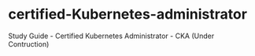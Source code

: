 # certified-Kubernetes-administrator
Study Guide - Certified Kubernetes Administrator - CKA (Under Contruction)
